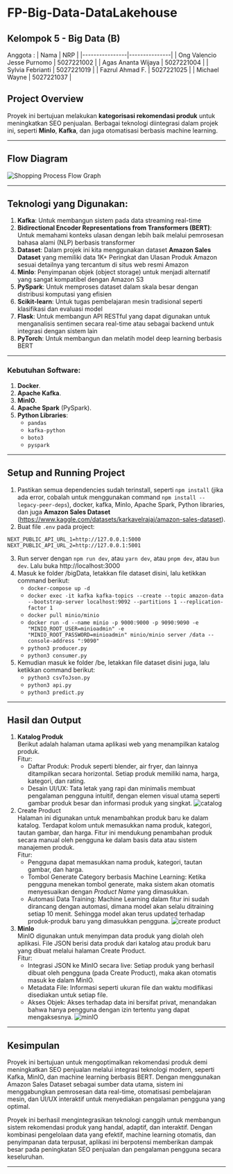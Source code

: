 # FP-Big-Data-DataLakehouse

## Kelompok 5 - Big Data (B)
Anggota : 
| Nama           | NRP           |
|----------------|---------------|
| Ong Valencio Jesse Purnomo  | 5027221002    |
| Agas Ananta Wijaya   | 5027221004   |
| Sylvia Febrianti  | 5027221019 |
| Fazrul Ahmad F.  | 5027221025  |
| Michael Wayne  | 5027221037  |

## Project Overview
Proyek ini bertujuan melakukan **kategorisasi rekomendasi produk** untuk meningkatkan SEO penjualan. Berbagai teknologi diintegrasi dalam projek ini, seperti **MinIo**, **Kafka**, dan juga otomatisasi berbasis machine learning.

---

##  Flow Diagram
![Shopping Process Flow Graph](https://github.com/user-attachments/assets/614ff80f-0747-40ad-a92e-61922bedc21b)


---

## Teknologi yang Digunakan:
1. **Kafka**: Untuk membangun sistem pada data streaming real-time
2. **Bidirectional Encoder Representations from Transformers (BERT)**: Untuk memahami konteks ulasan dengan lebih baik melalui pemrosesan bahasa alami (NLP) berbasis transformer
3. **Dataset**: Dalam projek ini kita menggunakan dataset **Amazon Sales Dataset** yang memiliki data 1K+ Peringkat dan Ulasan Produk Amazon sesuai detailnya yang tercantum di situs web resmi Amazon
4. **MinIo**: Penyimpanan objek (object storage) untuk menjadi alternatif yang sangat kompatibel dengan Amazon S3
5. **PySpark**: Untuk memproses dataset dalam skala besar dengan distribusi komputasi yang efisien
6. **Scikit-learn**: Untuk tugas pembelajaran mesin tradisional seperti klasifikasi dan evaluasi model
7. **Flask**: Untuk membangun API RESTful yang dapat digunakan untuk menganalisis sentimen secara real-time atau sebagai backend untuk integrasi dengan sistem lain
8. **PyTorch**: Untuk membangun dan melatih model deep learning berbasis BERT

---

### Kebutuhan Software:
1. **Docker**.
2. **Apache Kafka**.
3. **MinIO**.
4. **Apache Spark** (PySpark).
5. **Python Libraries**:
   - `pandas` 
   - `kafka-python` 
   - `boto3` 
   - `pyspark` 

---

## Setup and Running Project
1. Pastikan semua dependencies sudah terinstall, seperti `npm install` (jika ada error, cobalah untuk menggunakan command `npm install --legacy-peer-deps`), docker, kafka, MinIo, Apache Spark, Python libraries, dan juga **Amazon Sales Dataset** (https://www.kaggle.com/datasets/karkavelrajaj/amazon-sales-dataset).
2. Buat file `.env` pada project: 
```
NEXT_PUBLIC_API_URL_1=http://127.0.0.1:5000
NEXT_PUBLIC_API_URL_2=http://127.0.0.1:5001
```
3. Run server dengan `npm run dev`, atau `yarn dev`, atau `pnpm dev`, atau `bun dev`. Lalu buka http://localhost:3000
4. Masuk ke folder /bigData, letakkan file dataset disini, lalu ketikkan command berikut:
   - `docker-compose up -d`
   - `docker exec -it kafka kafka-topics --create --topic amazon-data --bootstrap-server localhost:9092 --partitions 1 --replication-factor 1`
   - `docker pull minio/minio`
   - `docker run -d --name minio -p 9000:9000 -p 9090:9090 -e "MINIO_ROOT_USER=minioadmin" -e "MINIO_ROOT_PASSWORD=minioadmin" minio/minio server /data --console-address ":9090"`
   - `python3 producer.py`
   - `python3 consumer.py`
5. Kemudian masuk ke folder /be, letakkan file dataset disini juga, lalu ketikkan command berikut:
   - `python3 csvToJson.py`
   - `python3 api.py`
   - `python3 predict.py`


---

## Hasil dan Output
1. **Katalog Produk** <br>
   Berikut adalah halaman utama aplikasi web yang menampilkan katalog produk. <br>
   Fitur:
   - Daftar Produk: Produk seperti blender, air fryer, dan lainnya ditampilkan secara horizontal. Setiap produk memiliki nama, harga, kategori, dan rating.
   - Desain UI/UX: Tata letak yang rapi dan minimalis membuat pengalaman pengguna intuitif, dengan elemen visual utama seperti gambar produk besar dan informasi produk yang singkat.
     ![catalog](https://github.com/user-attachments/assets/a8e3fd8d-f16b-4600-9de1-c8cd6f6d75bf)
2. Create Product <br>
   Halaman ini digunakan untuk menambahkan produk baru ke dalam katalog. Terdapat kolom untuk memasukkan nama produk, kategori, tautan gambar, dan harga. Fitur ini mendukung penambahan produk secara manual oleh pengguna ke dalam basis data atau sistem manajemen produk. <br>
   Fitur:
   - Pengguna dapat memasukkan nama produk, kategori, tautan gambar, dan harga.
   - Tombol Generate Category berbasis Machine Learning: Ketika pengguna menekan tombol generate, maka sistem akan otomatis menyesuaikan dengan *Product Name* yang dimasukkan.
   - Automasi Data Training: Machine Learning dalam fitur ini sudah dirancang dengan automasi, dimana model akan selalu ditraining setiap 10 menit. Sehingga model akan terus updated terhadap produk-produk baru yang dimasukkan pengguna.
   ![create product](https://github.com/user-attachments/assets/17d79011-c113-4e0b-8403-a01596a15a62)
3. **MinIo** <br>
   MinIO digunakan untuk menyimpan data produk yang diolah oleh aplikasi. File JSON berisi data produk dari katalog atau produk baru yang dibuat melalui halaman Create Product. <br>
   Fitur:
   - Integrasi JSON ke MinIO secara live: Setiap produk yang berhasil dibuat oleh pengguna (pada Create Product), maka akan otomatis masuk ke dalam MinIO.
   - Metadata File: Informasi seperti ukuran file dan waktu modifikasi disediakan untuk setiap file.
   - Akses Objek: Akses terhadap data ini bersifat privat, menandakan bahwa hanya pengguna dengan izin tertentu yang dapat mengaksesnya.
   ![minIO](https://github.com/user-attachments/assets/ca5dd749-b894-44f7-a743-8a913e619a79)


---

## Kesimpulan
Proyek ini bertujuan untuk mengoptimalkan rekomendasi produk demi meningkatkan SEO penjualan melalui integrasi teknologi modern, seperti Kafka, MinIO, dan machine learning berbasis BERT. Dengan menggunakan Amazon Sales Dataset sebagai sumber data utama, sistem ini menggabungkan pemrosesan data real-time, otomatisasi pembelajaran mesin, dan UI/UX interaktif untuk menyediakan pengalaman pengguna yang optimal. 

Proyek ini berhasil mengintegrasikan teknologi canggih untuk membangun sistem rekomendasi produk yang handal, adaptif, dan interaktif. Dengan kombinasi pengelolaan data yang efektif, machine learning otomatis, dan penyimpanan data terpusat, aplikasi ini berpotensi memberikan dampak besar pada peningkatan SEO penjualan dan pengalaman pengguna secara keseluruhan.

---
